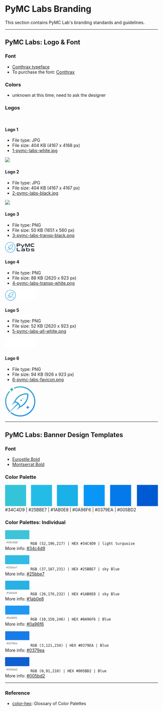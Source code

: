 # PyMC Labs Branding

This section contains PyMC Lab's branding standards and guidelines.

---

## PyMC Labs: Logo & Font

### Font
- [Conthrax typeface](https://www.myfonts.com/search/conthrax/)
- To purchase the font: [Conthrax](https://www.fontspring.com/fonts/typodermic/conthrax)

### Colors
- unknown at this time; need to ask the designer

### Logos

<br>

#### Logo 1
- File type: JPG
- File size: 404 KB (4167 x 4168 px)
- [1-pymc-labs-white.jpg]()

<img src="logo/pymc-labs-white.jpg" width="100">

<br>

#### Logo 2
- File type: JPG
- File size: 404 KB (4167 x 4167 px)
- [2-pymc-labs-black.jpg]()

<img src="logo/pymc-labs-black.jpg" width="100">

<br>

#### Logo 3
- File type: PNG
- File size: 50 KB (1651 x 560 px)
- [3-pymc-labs-transp-black.png]()

<img src="logo/3-pymc-labs-transp-black.png" width="100">

<br>

#### Logo 4
- File type: PNG
- File size: 88 KB (2620 x 923 px)
- [4-pymc-labs-transp-white.png]()

<img src="logo/4-pymc-labs-transp-white.png" width="100">

<br>

#### Logo 5
- File type: PNG
- File size: 52 KB (2620 x 923 px)
- [5-pymc-labs-all-white.png]()

<img src="logo/5-pymc-labs-all-white.png" width="100">

<br>

#### Logo 6
- File type: PNG
- File size: 94 KB (926 x 923 px)
- [6-pymc-labs-favicon.png]()

<img src="logo/6-pymc-labs-favicon.png" width="100">

---


## PyMC Labs: Banner Design Templates

### Font
- [Eurostile Bold](https://freefontsvault.com/eurostile-font-family-free/)
- [Montserrat Bold](https://freefontsvault.com/montserrat-font-family-download-free/)

### Color Palette

![banner-colors](/banner_colors/banner-colors.png) 
#34C4D9 | #25BBE7 | #1AB0E8 | #0A96F6 | #0379EA | #005BD2

### Color Palettes: Individual

![#34C4D9](/banner_colors/colorswatch_34c4d9_turquoise.png) `RGB (52,196,217) | HEX #34C4D9 | light turquoise`  
More info: [#34c4d9](https://www.color-hex.com/color/34c4d9)

![#25BBE7](/banner_colors/colorswatch_25bbe7_skyblue.png) `RGB (37,187,231) | HEX #25BBE7 | sky Blue`  
More info: [#25bbe7](https://www.color-hex.com/color/25bbe7)

![#1AB0E8](/banner_colors/colorswatch_1ab0e8_blue.png) `RGB (26,176,232) | HEX #1AB0E8 | sky Blue`  
More info: [#1ab0e8](https://www.color-hex.com/color/#1ab0e8)

![#0A96F6](/banner_colors/colorswatch_0a96f6_blue.png) `RGB (10,150,246) | HEX #0A96F6 | Blue`  
More info: [#0a96f6](https://www.color-hex.com/color/0a96f6)

![#0379EA](/banner_colors/colorswatch_0379ea_blue.png) `RGB (3,121,234) | HEX #0379EA | Blue`  
More info: [#0379ea](https://www.color-hex.com/color/0379ea)

![#005BD2](/banner_colors/colorswatch_005bd2_blue.png) `RGB (0,91,210) | HEX #005BD2 | Blue`  
More info: [#005bd2](https://www.color-hex.com/color/005bd2)


---

### Reference
- [color-hex](https://www.color-hex.com): Glossary of Color Palettes
